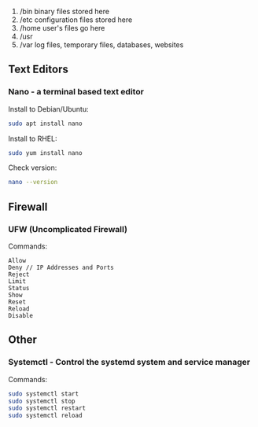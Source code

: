 1. /bin binary files stored here
2. /etc configuration files stored here
3. /home user's files go here  
4. /usr 
5. /var log files, temporary files, databases, websites

## Text Editors

### Nano - a terminal based text editor

Install to Debian/Ubuntu:
``` bash
sudo apt install nano
```
Install to RHEL:
``` bash
sudo yum install nano
```
Check version:
``` bash
nano --version
```

## Firewall

### UFW (Uncomplicated Firewall)

Commands:
```
Allow
Deny // IP Addresses and Ports
Reject
Limit
Status
Show
Reset
Reload
Disable
```

## Other

### Systemctl - Control the systemd system and service manager

Commands:
``` bash
sudo systemctl start
sudo systemctl stop
sudo systemctl restart
sudo systemctl reload
```
